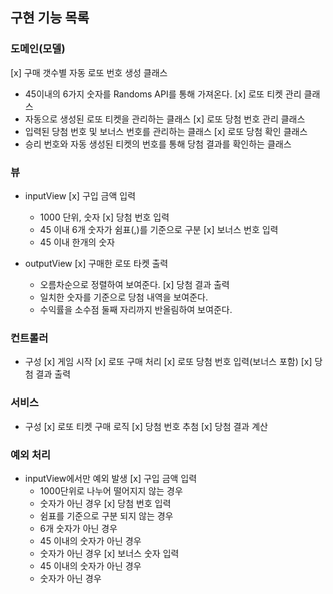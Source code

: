 ## 구현 기능 목록

### 도메인(모델)
[x] 구매 갯수별 자동 로또 번호 생성 클래스
  - 45이내의 6가지 숫자를 Randoms API를 통해 가져온다.
[x] 로또 티켓 관리 클래스
  - 자동으로 생성된 로또 티켓을 관리하는 클래스
[x] 로또 당첨 번호 관리 클래스
  - 입력된 당첨 번호 및 보너스 번호를 관리하는 클래스
[x] 로또 당첨 확인 클래스 
  - 승리 번호와 자동 생성된 티켓의 번호를 통해 당첨 결과를 확인하는 클래스

### 뷰
- inputView
  [x] 구입 금액 입력
    - 1000 단위, 숫자
  [x] 당첨 번호 입력
    - 45 이내 6개 숫자가 쉼표(,)를 기준으로 구분
  [x] 보너스 번호 입력
    - 45 이내 한개의 숫자

- outputView
  [x] 구매한 로또 타켓 출력
    - 오름차순으로 정렬하여 보여준다.
  [x] 당첨 결과 출력
    - 일치한 숫자를 기준으로 당첨 내역을 보여준다.
    - 수익률을 소수점 둘째 자리까지 반올림하여 보여준다.

### 컨트롤러
- 구성
  [x] 게임 시작
  [x] 로또 구매 처리
  [x] 로또 당첨 번호 입력(보너스 포함)
  [x] 당첨 결과 출력

### 서비스
- 구성
  [x] 로또 티켓 구매 로직
  [x] 당첨 번호 추첨
  [x] 당첨 결과 계산

### 예외 처리
- inputView에서만 예외 발생
  [x] 구입 금액 입력 
    - 1000단위로 나누어 떨어지지 않는 경우
    - 숫자가 아닌 경우
  [x] 당첨 번호 입력
    - 쉼표를 기준으로 구분 되지 않는 경우
    - 6개 숫자가 아닌 경우
    - 45 이내의 숫자가 아닌 경우
    - 숫자가 아닌 경우
  [x] 보너스 숫자 입력
    - 45 이내의 숫자가 아닌 경우
    - 숫자가 아닌 경우

